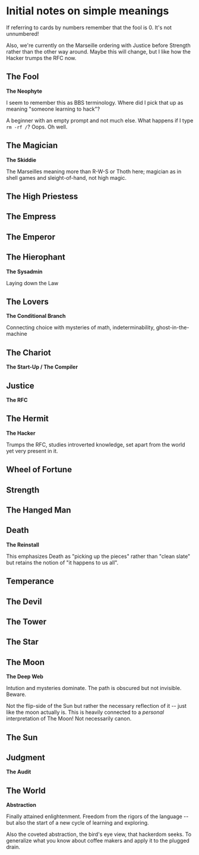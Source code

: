 # Initial notes on simple meanings

If referring to cards by numbers remember that the fool is 0. It's not unnumbered!

Also, we're currently on the Marseille ordering with Justice before Strength rather than the other way around. Maybe this will change, but I like how the Hacker trumps the RFC now.

## The Fool 
**The Neophyte**

I seem to remember this as BBS terminology. Where did I pick that up as meaning "someone learning to hack"?

A beginner with an empty prompt and not much else. What happens if I type `rm -rf /`? Oops. Oh well.

## The Magician
**The Skiddie**

The Marseilles meaning more than R-W-S or Thoth here; magician as in shell games and sleight-of-hand, not high magic.

## The High Priestess
## The Empress
## The Emperor
## The Hierophant
**The Sysadmin**

Laying down the Law

## The Lovers
**The Conditional Branch**

Connecting choice with mysteries of math, indeterminability, ghost-in-the-machine

## The Chariot
**The Start-Up / The Compiler**

## Justice
**The RFC**

## The Hermit
**The Hacker**

Trumps the RFC, studies introverted knowledge, set apart from the world yet very present in it.

## Wheel of Fortune
## Strength
## The Hanged Man
## Death
**The Reinstall**

This emphasizes Death as "picking up the pieces" rather than "clean slate" but retains the notion of "it happens to us all".

## Temperance
## The Devil
## The Tower
## The Star
## The Moon
**The Deep Web**

Intution and mysteries dominate. The path is obscured but not invisible. Beware.

Not the flip-side of the Sun but rather the necessary reflection of it -- just like the moon actually is. This is heavily connected to a *personal* interpretation of The Moon! Not necessarily canon.

## The Sun
## Judgment
**The Audit**

## The World
**Abstraction**

Finally attained enlightenment. Freedom from the rigors of the language -- but also the start of a new cycle of learning and exploring.

Also the coveted abstraction, the bird's eye view, that hackerdom seeks. To generalize what you know about coffee makers and apply it to the plugged drain.

